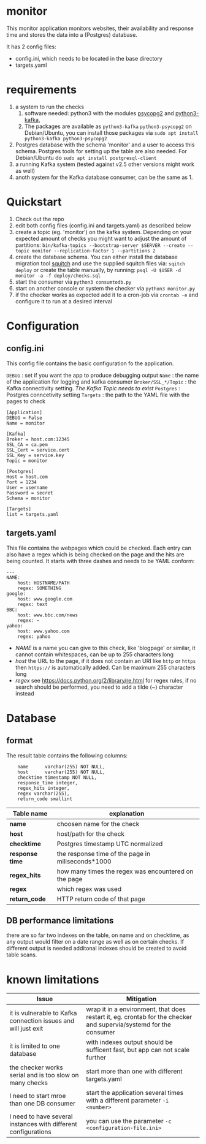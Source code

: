 # monitor

This monitor application monitors websites, their availability and response time and stores the data into a (Postgres) database.

It has 2 config files:
* config.ini, which needs to be located in the base directory
* targets.yaml

# requirements

1. a system to run the checks
    1. software needed: python3 with the modules [psycopg2](https://pypi.org/project/psycopg2/) and [python3-kafka](https://kafka-python.readthedocs.io), 
    1. The packages are available as `python3-kafka` `python3-psycopg2` on Debian/Ubuntu, you can install those packages via `sudo apt install python3-kafka python3-psycopg2`
1. Postgres database with the schema 'monitor' and a user to access this schema. Postgres tools for setting up the table are also needed. For Debian/Ubuntu do `sudo apt install postgresql-client`
1. a running Kafka system (tested against v2.5 other versions might work as well)
1. anoth system for the Kafka database consumer, can be the same as 1.

# Quickstart

1. Check out the repo
1. edit both config files (config.ini and targets.yaml) as described below
1. create a topic (eg. 'monitor') on the kafka system. Depending on your expected amount of checks you might want to adjust the amount of partitions:
`bin/kafka-topics --bootstrap-server $SERVER --create --topic monitor --replication-factor 1 --partitions 2`
1. create the database schema. You can either install the database migration tool [squitch](sqitch.org/) and use the supplied squitch files via: `sqitch deploy` or create the table manually, by running:
`psql -U $USER -d monitor -a -f deploy/checks.sql`
1. start the consumer via `python3 consumtodb.py`
1. start on another console or system the checker via `python3 monitor.py`
1. if the checker works as expected add it to a cron-job via `crontab -e` and configure it to run at a desired interval

# Configuration

## config.ini

This config file contains the basic configuration fo the application.

`DEBUG` : set if you want the app to produce debugging output
`Name` : the name of the application for logging and kafka consumer
`Broker/SSL_*/Topic` : the Kafka connectivity setting. *The Kafka Topic needs to exist*
`Postgres` : Postgres conncetivity setting
`Targets` : the path to the YAML file with the pages to check

```
[Application]
DEBUG = False
Name = monitor

[Kafka]
Broker = host.com:12345
SSL_CA = ca.pem
SSL_Cert = service.cert
SSL_Key = service.key
Topic = monitor

[Postgres]
Host = host.com
Port = 1234
User = username
Password = secret
Schema = monitor

[Targets]
list = targets.yaml
```

## targets.yaml

This file contains the webpages which could be checked. Each entry can also have a regex which is being checked on the page and the hits are being counted. It starts with three dashes and needs to be YAML conform:

```
---
NAME:
    host: HOSTNAME/PATH
    regex: SOMETHING
google:
    host: www.google.com
    regex: text
BBC:
    host: www.bbc.com/news
    regex: ~
yahoo:
    host: www.yahoo.com
    regex: yahoo
```
- *NAME* is a name you can give to this check, like 'blogpage' or similar, it cannot contain whitespaces, can be up to 255 characters long
- *host* the URL to the page, if it does not contain an URI like `http` or `https` then `https://` is automatically added. Can be maximum 255 characters long
- *regex* see https://docs.python.org/2/library/re.html for regex rules, if no search should be performed, you need to add a tilde (~) character instead

# Database
## format

The result table contains the following columns:
```
    name      varchar(255) NOT NULL,
    host      varchar(255) NOT NULL,
    checktime timestamp NOT NULL,
    response_time integer,
    regex_hits integer,
    regex varchar(255),
    return_code smallint
```

Table name | explanation
-----------|------------
**name** | choosen name for the check
**host** | host/path for the check
**checktime** | Postgres timestamp UTC normalized
**response time** | the response time of the page in miliseconds*1000
**regex_hits** | how many times the regex was encountered on the page
**regex** | which regex was used
**return_code** | HTTP return code of that page

## DB performance limitations
there are so far two indexes on the table, on name and on checktime, as any output would filter on a date range as well as on certain checks. If different output is needed additonal indexes should be created to avoid table scans.

# known limitations

 Issue | Mitigation
-------|-----------
it is vulnerable to Kafka connection issues and will just exit|wrap it in a environment, that does restart it, eg. crontab for the checker and supervia/systemd for the consumer
it is limited to one database|with indexes output should be sufficent fast, but app can not scale further
the checker works serial and is too slow on many checks|start more than one with different targets.yaml
I need to start mroe than one DB consumer| start the application several times with a different parameter `-i <number>`
I need to have several instances with different configurations| you can use the parameter `-c <configuration-file.ini>`
